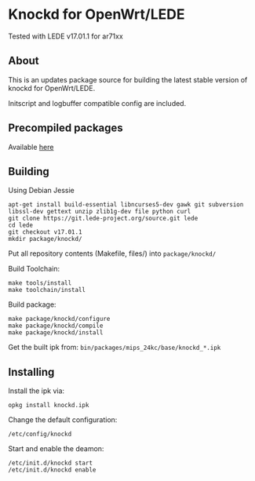 # Knockd for OpenWrt/LEDE

Tested with LEDE v17.01.1 for ar71xx

## About

This is an updates package source for building the latest stable version of knockd for OpenWrt/LEDE.

Initscript and logbuffer compatible config are included.

## Precompiled packages
Available [here](https://github.com/milaq/openwrt_knockd/releases/)

## Building

Using Debian Jessie

````
apt-get install build-essential libncurses5-dev gawk git subversion libssl-dev gettext unzip zlib1g-dev file python curl
git clone https://git.lede-project.org/source.git lede
cd lede
git checkout v17.01.1
mkdir package/knockd/
````
Put all repository contents (Makefile, files/) into `package/knockd/`

Build Toolchain:
````
make tools/install
make toolchain/install
````

Build package:
````
make package/knockd/configure
make package/knockd/compile
make package/knockd/install
````

Get the built ipk from: `bin/packages/mips_24kc/base/knockd_*.ipk`

## Installing

Install the ipk via:
````
opkg install knockd.ipk
````

Change the default configuration:
````
/etc/config/knockd
````

Start and enable the deamon:
````
/etc/init.d/knockd start
/etc/init.d/knockd enable
````
